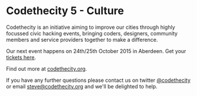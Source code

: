 # Codethecity 5 - Culture

Codethecity is an initiative aiming to improve our cities through highly focussed civic hacking events, bringing coders, designers, community members and service providers together to make a difference.

Our next event happens on 24th/25th October 2015 in Aberdeen. Get your [tickets here](https://www.eventbrite.co.uk/e/codethecity-5-culture-tickets-18742322792?aff=es2).

Find out more at [codethecity.org](codethecity.org).

If you have any further questions please contact us on twitter [@codethecity](http://twitter.com/codethecity) or email steve@codethecity.org and we'll be delighted to help.
